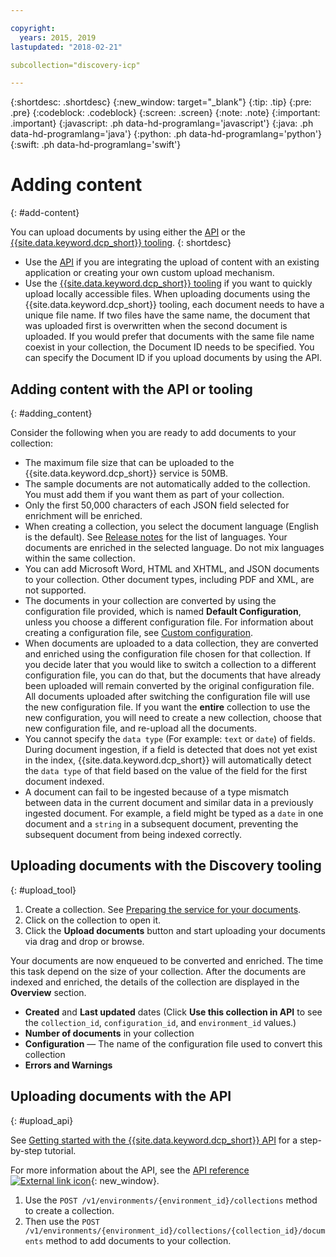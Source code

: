 ```yaml
---

copyright:
  years: 2015, 2019
lastupdated: "2018-02-21"

subcollection="discovery-icp"

---
```


{:shortdesc: .shortdesc}
{:new_window: target="_blank"}
{:tip: .tip}
{:pre: .pre}
{:codeblock: .codeblock}
{:screen: .screen}
{:note: .note}
{:important: .important}
{:javascript: .ph data-hd-programlang='javascript'}
{:java: .ph data-hd-programlang='java'}
{:python: .ph data-hd-programlang='python'}
{:swift: .ph data-hd-programlang='swift'}

# Adding content
{: #add-content}

You can upload documents by using either the [API](/docs/services/discovery-icp?topic=discovery-icp-gs-api) or the [{{site.data.keyword.dcp_short}} tooling](/docs/services/discovery-icp?topic=discovery-icp-gs-tool).
{: shortdesc}

-   Use the [API](/docs/services/discovery-icp?topic=discovery-icp-gs-api) if you are integrating the upload of content with an existing application or creating your own custom upload mechanism.
-   Use the [{{site.data.keyword.dcp_short}} tooling](/docs/services/discovery-icp?topic=discovery-icp-gs-tool) if you want to quickly upload locally accessible files.
    When uploading documents using the {{site.data.keyword.dcp_short}} tooling, each document needs to have a unique file name. If two files have the same name, the document that was uploaded first is overwritten when the second document is uploaded. If you would prefer that documents with the same file name coexist in your collection, the Document ID needs to be specified. You can specify the Document ID if you upload documents by using the API.

## Adding content with the API or tooling
{: #adding_content}

Consider the following when you are ready to add documents to your collection:

-   The maximum file size that can be uploaded to the {{site.data.keyword.dcp_short}} service is 50MB.
-   The sample documents are not automatically added to the collection. You must add them if you want them as part of your collection.
-   Only the first 50,000 characters of each JSON field selected for enrichment will be enriched.
-   When creating a collection, you select the document language (English is the default). See [Release notes](/docs/services/discovery-icp?topic=discovery-icp-relnotes#08-feb-2019) for the list of languages. Your documents are enriched in the selected language. Do not mix languages within the same collection.
-   You can add Microsoft Word, HTML and XHTML, and JSON documents to your collection. Other document types, including PDF and XML, are not supported.
-   The documents in your collection are converted by using the configuration file provided, which is named **Default Configuration**, unless you choose a different configuration file. For information about creating a configuration file, see [Custom configuration](/docs/services/discovery-icp?topic=discovery-icp-config-service#custom-configuration).
-   When documents are uploaded to a data collection, they are converted and enriched using the configuration file chosen for that collection. If you decide later that you would like to switch a collection to a different configuration file, you can do that, but the documents that have already been uploaded will remain converted by the original configuration file. All documents uploaded after switching the configuration file will use the new configuration file. If you want the **entire** collection to use the new configuration, you will need to create a new collection, choose that new configuration file, and re-upload all the documents.
-   You cannot specify the `data type` (For example: `text` or `date`) of fields. During document ingestion, if a field is detected that does not yet exist in the index, {{site.data.keyword.dcp_short}} will automatically detect the `data type` of that field based on the value of the field for the first document indexed.
-   A document can fail to be ingested because of a type mismatch between data in the current document and similar data in a previously ingested document. For example, a field might be typed as a `date` in one document and a `string` in a subsequent document, preventing the subsequent document from being indexed correctly.

## Uploading documents with the Discovery tooling
{: #upload_tool}

1.  Create a collection. See [Preparing the service for your documents](/docs/services/discovery-icp?topic=discovery-icp-config-service#preparing-the-service-for-your-documents).
1.  Click on the collection to open it.
1.  Click the **Upload documents** button and start uploading your documents via drag and drop or browse.

Your documents are now enqueued to be converted and enriched. The time this task depend on the size of your collection. After the documents are indexed and enriched, the details of the collection are displayed in the **Overview** section.

-   **Created** and **Last updated** dates (Click **Use this collection in API** to see the `collection_id`, `configuration_id`, and `environment_id` values.)
-   **Number of documents** in your collection
-   **Configuration** — The name of the configuration file used to convert this collection
-   **Errors and Warnings**

## Uploading documents with the API
{: #upload_api}

See [Getting started with the {{site.data.keyword.dcp_short}} API](/docs/services/discovery-icp?topic=discovery-icp-gs-api) for a step-by-step tutorial.

For more information about the API, see the [API reference ![External link icon](../../icons/launch-glyph.svg "External link icon")](http://{DomainName}/apidocs/discovery-icp){: new_window}.

1.  Use the `POST /v1/environments/{environment_id}/collections` method to create a collection.
1.  Then use the `POST /v1/environments/{environment_id}/collections/{collection_id}/documents` method to add documents to your collection.


